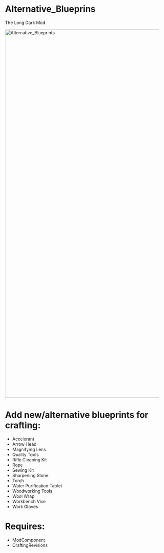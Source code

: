 # Alternative_Blueprins
The Long Dark Mod

<img width="2293" height="1203" alt="Alternative_Blueprints" src="https://github.com/user-attachments/assets/613e5c54-780b-4acb-9ed2-cb0059ff1d7e" />

# Add new/alternative blueprints for crafting:

- Accelerant
- Arrow Head
- Magnifying Lens
- Quality Tools
- Rifle Cleaning Kit
- Rope
- Sewing Kit
- Sharpening Stone
- Torch
- Water Purification Tablet
- Woodworking Tools
- Wool Wrap
- Workbench Vice
- Work Gloves

# Requires:
- ModComponent
- CraftingRevisions
